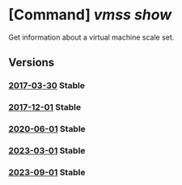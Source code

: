 # [Command] _vmss show_

Get information about a virtual machine scale set.

## Versions

### [2017-03-30](/Resources/mgmt-plane/L3N1YnNjcmlwdGlvbnMve30vcmVzb3VyY2Vncm91cHMve30vcHJvdmlkZXJzL21pY3Jvc29mdC5jb21wdXRlL3ZpcnR1YWxtYWNoaW5lc2NhbGVzZXRzL3t9/2017-03-30.xml) **Stable**

<!-- mgmt-plane /subscriptions/{}/resourcegroups/{}/providers/microsoft.compute/virtualmachinescalesets/{} 2017-03-30 -->

### [2017-12-01](/Resources/mgmt-plane/L3N1YnNjcmlwdGlvbnMve30vcmVzb3VyY2Vncm91cHMve30vcHJvdmlkZXJzL21pY3Jvc29mdC5jb21wdXRlL3ZpcnR1YWxtYWNoaW5lc2NhbGVzZXRzL3t9/2017-12-01.xml) **Stable**

<!-- mgmt-plane /subscriptions/{}/resourcegroups/{}/providers/microsoft.compute/virtualmachinescalesets/{} 2017-12-01 -->

### [2020-06-01](/Resources/mgmt-plane/L3N1YnNjcmlwdGlvbnMve30vcmVzb3VyY2Vncm91cHMve30vcHJvdmlkZXJzL21pY3Jvc29mdC5jb21wdXRlL3ZpcnR1YWxtYWNoaW5lc2NhbGVzZXRzL3t9/2020-06-01.xml) **Stable**

<!-- mgmt-plane /subscriptions/{}/resourcegroups/{}/providers/microsoft.compute/virtualmachinescalesets/{} 2020-06-01 -->

### [2023-03-01](/Resources/mgmt-plane/L3N1YnNjcmlwdGlvbnMve30vcmVzb3VyY2Vncm91cHMve30vcHJvdmlkZXJzL21pY3Jvc29mdC5jb21wdXRlL3ZpcnR1YWxtYWNoaW5lc2NhbGVzZXRzL3t9/2023-03-01.xml) **Stable**

<!-- mgmt-plane /subscriptions/{}/resourcegroups/{}/providers/microsoft.compute/virtualmachinescalesets/{} 2023-03-01 -->

### [2023-09-01](/Resources/mgmt-plane/L3N1YnNjcmlwdGlvbnMve30vcmVzb3VyY2Vncm91cHMve30vcHJvdmlkZXJzL21pY3Jvc29mdC5jb21wdXRlL3ZpcnR1YWxtYWNoaW5lc2NhbGVzZXRzL3t9/2023-09-01.xml) **Stable**

<!-- mgmt-plane /subscriptions/{}/resourcegroups/{}/providers/microsoft.compute/virtualmachinescalesets/{} 2023-09-01 -->
